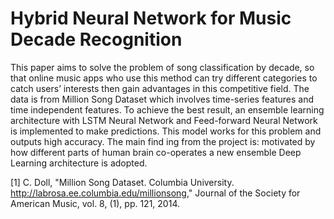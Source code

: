 # Hybrid Neural Network for Music Decade Recognition

This paper aims to solve the problem of song classification by decade, so that online music apps who use this method can try different categories to catch users’ interests then gain advantages in this competitive field. The data is from Million Song Dataset which involves time-series features and time independent features. To achieve the best result, an ensemble learning architecture with LSTM Neural Network and Feed-forward Neural Network is implemented to make predictions. This model works for this problem and outputs high accuracy. The main find ing from the project is: motivated by how different parts of human brain co-operates a new ensemble Deep Learning architecture is adopted.

[1] C. Doll, "Million Song Dataset. Columbia University. http://labrosa.ee.columbia.edu/millionsong," Journal of the Society for American Music, vol. 8, (1), pp. 121, 2014.
